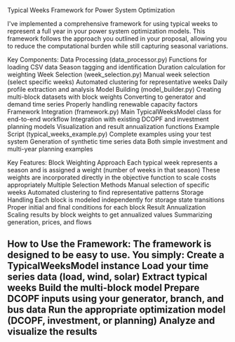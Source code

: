 Typical Weeks Framework for Power System Optimization

I've implemented a comprehensive framework for using typical weeks to represent a full year in your power system optimization models. This framework follows the approach you outlined in your proposal, allowing you to reduce the computational burden while still capturing seasonal variations.

Key Components:
Data Processing (data_processor.py)
Functions for loading CSV data
Season tagging and identification
Duration calculation for weighting
Week Selection (week_selection.py)
Manual week selection (select specific weeks)
Automated clustering for representative weeks
Daily profile extraction and analysis
Model Building (model_builder.py)
Creating multi-block datasets with block weights
Converting to generator and demand time series
Properly handling renewable capacity factors
Framework Integration (framework.py)
Main TypicalWeeksModel class for end-to-end workflow
Integration with existing DCOPF and investment planning models
Visualization and result annualization functions
Example Script (typical_weeks_example.py)
Complete examples using your test system
Generation of synthetic time series data
Both simple investment and multi-year planning examples

Key Features:
Block Weighting Approach
Each typical week represents a season and is assigned a weight (number of weeks in that season)
These weights are incorporated directly in the objective function to scale costs appropriately
Multiple Selection Methods
Manual selection of specific weeks
Automated clustering to find representative patterns
Storage Handling
Each block is modeled independently for storage state transitions
Proper initial and final conditions for each block
Result Annualization
Scaling results by block weights to get annualized values
Summarizing generation, prices, and flows

How to Use the Framework:
The framework is designed to be easy to use. You simply:
Create a TypicalWeeksModel instance
Load your time series data (load, wind, solar)
Extract typical weeks
Build the multi-block model
Prepare DCOPF inputs using your generator, branch, and bus data
Run the appropriate optimization model (DCOPF, investment, or planning)
Analyze and visualize the results
---